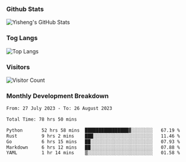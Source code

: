 ### Github Stats
![Yisheng's GitHub Stats](https://github-readme-stats-9qabuvhk1-gongyisheng.vercel.app/api?username=gongyisheng&count_private=true&show_icons=true)
### Tog Langs
![Top Langs](https://github-readme-stats-9qabuvhk1-gongyisheng.vercel.app/api/top-langs/?username=gongyisheng&layout=compact)
### Visitors
![Visitor Count](https://profile-counter.glitch.me/gongyisheng/count.svg)
### Monthly Development Breakdown
<!--START_SECTION:waka-->

```txt
From: 27 July 2023 - To: 26 August 2023

Total Time: 78 hrs 50 mins

Python       52 hrs 58 mins  ████████████████▓░░░░░░░░   67.19 %
Rust         9 hrs 2 mins    ███░░░░░░░░░░░░░░░░░░░░░░   11.46 %
Go           6 hrs 15 mins   ██░░░░░░░░░░░░░░░░░░░░░░░   07.93 %
Markdown     6 hrs 12 mins   ██░░░░░░░░░░░░░░░░░░░░░░░   07.88 %
YAML         1 hr 14 mins    ▒░░░░░░░░░░░░░░░░░░░░░░░░   01.58 %
```

<!--END_SECTION:waka-->
